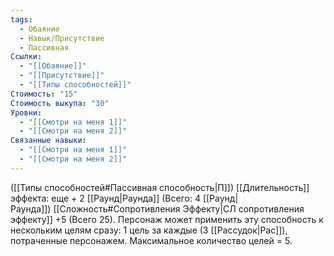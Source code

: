 ```yaml
---
tags:
  - Обаяние
  - Навык/Присутствие
  - Пассивная
Ссылки:
  - "[[Обаяние]]"
  - "[[Присутствие]]"
  - "[[Типы способностей]]"
Стоимость: "15"
Стоимость выкупа: "30"
Уровни:
  - "[[Смотри на меня 1]]"
  - "[[Смотри на меня 2]]"
Связанные навыки:
  - "[[Смотри на меня 1]]"
  - "[[Смотри на меня 2]]"
---
```

([[Типы способностей#Пассивная способность|П]]) [[Длительность]] эффекта: еще + 2 [[Раунд|Раунда]] (Всего: 4 [[Раунд|Раунда]]) [[Сложность#Cопротивления Эффекту|СЛ сопротивления эффекту]] +5 (Всего 25). Персонаж может применить эту способность к нескольким целям сразу: 1 цель за каждые (3 [[Рассудок|Рас]]), потраченные персонажем. Максимальное количество целей = 5.